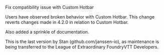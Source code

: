 Fix compatibility issue with Custom Hotbar

Users have observed broken behavior with Custom Hotbar. This change reverts changes made in 4.2.0 in relation to Custom Hotbar.

Also added a sprinkle of documentation.

This is the last version by Stan (github.com/janssen-io), as maintenance is being transferred to the League of Extraordinary FoundryVTT Developers.
